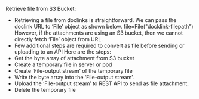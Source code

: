 Retrieve file from S3 Bucket:
- Retrieving a file from doclinks is straightforward. We can pass the doclink URL to ‘File’ object as shown below.
	file=File("docklink-filepath")
However, if the attachments are using an S3 bucket, then we cannot directly fetch ‘File’ object from URL. 
- Few additional steps are required to convert as file before sending or uploading to an API 
Here are the steps:
- Get the byte array of attachment from S3 bucket
- Create a temporary file in server or pod
- Create ‘File-output stream’ of the temporary file
- Write the byte array into the ‘File-output stream’.
- Upload the ‘File-output stream’ to REST API to send as file attachment.
- Delete the temporary file
